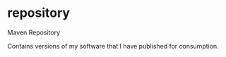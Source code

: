 # repository
Maven Repository

Contains versions of my software that I have published for consumption.
